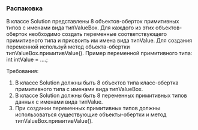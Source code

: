 
### Распаковка

В классе Solution представлены 8 объектов-оберток примитивных типов с именами вида типValueBox.
Для каждого из этих объектов-оберток необходимо создать переменные соответствующего примитивного типа и присвоить им имена вида типValue.
Для создания переменной используй метод объекта-обертки типValueBox.примитивValue().
Пример переменной примитивного типа:
int intValue = ....;


Требования:
1.	В классе Solution должны быть 8 объектов типа класс-обертка примитивного типа с именами вида типValueBox.
2.	В классе Solution должны быть 8 переменных примитивных типов данных с именами вида типValue.
3.	При создании переменных примитивных типов должны использоваться существующие объекты-обертки и метод типValueBox.примитивValue().


